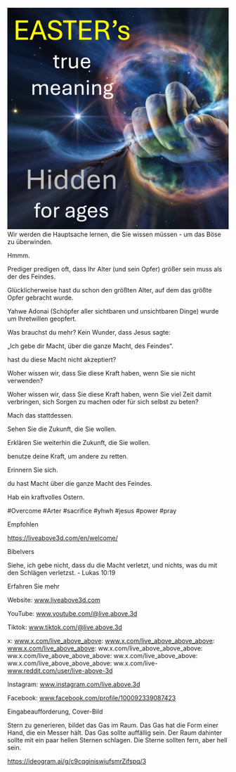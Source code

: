 ![Video cover image](../cover.jpeg)
Wir werden die Hauptsache lernen, die Sie wissen müssen - um das Böse zu überwinden.

Hmmm.

Prediger predigen oft, dass Ihr Alter (und sein Opfer) größer sein muss als der des Feindes.

Glücklicherweise hast du schon den größten Alter, auf dem das größte Opfer gebracht wurde.

Yahwe Adonai (Schöpfer aller sichtbaren und unsichtbaren Dinge) wurde um Ihretwillen geopfert.

Was brauchst du mehr? Kein Wunder, dass Jesus sagte:

„Ich gebe dir Macht, über die ganze Macht, des Feindes“.

hast du diese Macht nicht akzeptiert?

Woher wissen wir, dass Sie diese Kraft haben, wenn Sie sie nicht verwenden?

Woher wissen wir, dass Sie diese Kraft haben, wenn Sie viel Zeit damit verbringen, sich Sorgen zu machen oder für sich selbst zu beten?

Mach das stattdessen.

Sehen Sie die Zukunft, die Sie wollen.

Erklären Sie weiterhin die Zukunft, die Sie wollen.

benutze deine Kraft, um andere zu retten.

Erinnern Sie sich.

du hast Macht über die ganze Macht des Feindes.

Hab ein kraftvolles Ostern.

#Overcome #Arter #sacrifice #yhwh #jesus #power #pray

Empfohlen


https://liveabove3d.com/en/welcome/


Bibelvers

Siehe, ich gebe nicht, dass du die Macht verletzt, und nichts, was du mit den Schlägen verletzst. - Lukas 10:19


Erfahren Sie mehr


Website: www.liveabove3d.com


YouTube: www.youtube.com/@live.above.3d

Tiktok: www.tiktok.com/@live.above.3d

x: www.x.com/live_above_above: www.x.com/live_above_above_above: www.x.com/live_above_above: ww.x.com/live_above_above_above: ww.x.com/live_above_above_above: ww.x.com/live_above_above: ww.x.com/live_above_above_above: ww.x.com/live- www.reddit.com/user/live-above-3d

Instagram: www.instagram.com/live.above.3d

Facebook: www.facebook.com/profile/100092339087423

Eingabeaufforderung, Cover-Bild

Stern zu generieren, bildet das Gas im Raum. Das Gas hat die Form einer Hand, die ein Messer hält. Das Gas sollte auffällig sein. Der Raum dahinter sollte mit ein paar hellen Sternen schlagen. Die Sterne sollten fern, aber hell sein.

https://ideogram.ai/g/c9cqginiswiufsmrZifspq/3



